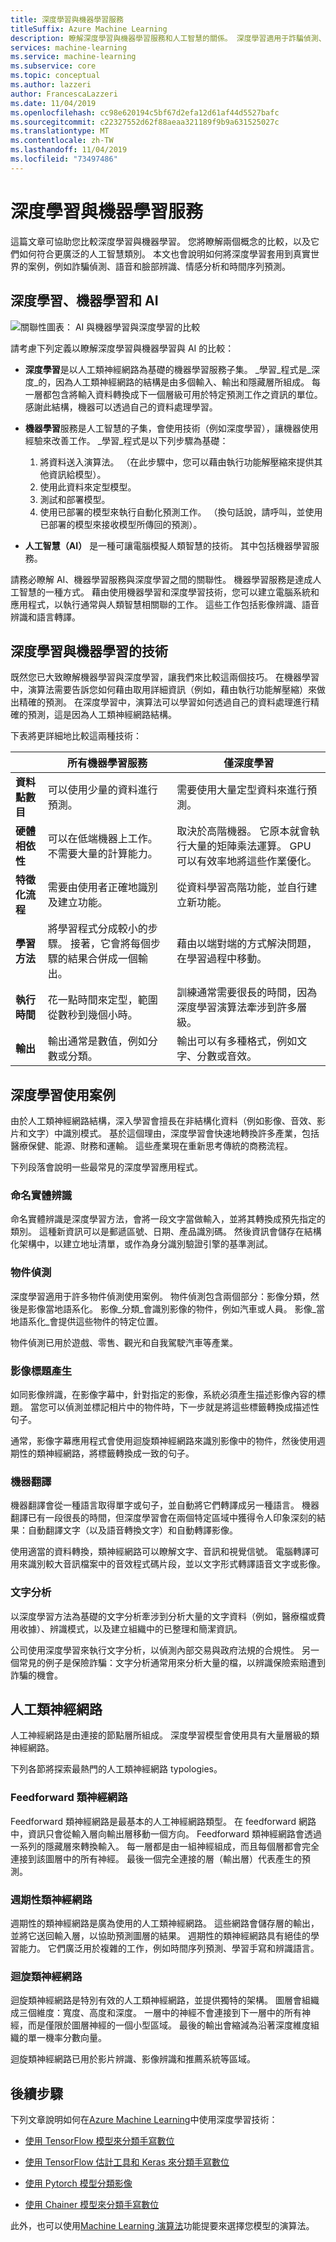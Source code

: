 ```yaml
---
title: 深度學習與機器學習服務
titleSuffix: Azure Machine Learning
description: 瞭解深度學習與機器學習服務和人工智慧的關係。 深度學習適用于詐騙偵測、語音 & 臉部辨識、情感分析和時間序列預測等案例。
services: machine-learning
ms.service: machine-learning
ms.subservice: core
ms.topic: conceptual
ms.author: lazzeri
author: FrancescaLazzeri
ms.date: 11/04/2019
ms.openlocfilehash: cc98e620194c5bf67d2efa12d61af44d5527bafc
ms.sourcegitcommit: c22327552d62f88aeaa321189f9b9a631525027c
ms.translationtype: MT
ms.contentlocale: zh-TW
ms.lasthandoff: 11/04/2019
ms.locfileid: "73497486"
---
```

# <a name="deep-learning-vs-machine-learning"></a>深度學習與機器學習服務

這篇文章可協助您比較深度學習與機器學習。 您將瞭解兩個概念的比較，以及它們如何符合更廣泛的人工智慧類別。 本文也會說明如何將深度學習套用到真實世界的案例，例如詐騙偵測、語音和臉部辨識、情感分析和時間序列預測。

## <a name="deep-learning-machine-learning-and-ai"></a>深度學習、機器學習和 AI

![關聯性圖表： AI 與機器學習與深度學習的比較](./media/concept-deep-learning-vs-machine-learning/ai-vs-machine-learning-vs-deep-learning.png)

請考慮下列定義以瞭解深度學習與機器學習與 AI 的比較：

- **深度學習**是以人工類神經網路為基礎的機器學習服務子集。 _學習_程式是_深度_的，因為人工類神經網路的結構是由多個輸入、輸出和隱藏層所組成。 每一層都包含將輸入資料轉換成下一個層級可用於特定預測工作之資訊的單位。 感謝此結構，機器可以透過自己的資料處理學習。

- **機器學習**服務是人工智慧的子集，會使用技術（例如深度學習），讓機器使用經驗來改善工作。 _學習_程式是以下列步驟為基礎：

   1. 將資料送入演算法。 （在此步驟中，您可以藉由執行功能解壓縮來提供其他資訊給模型）。
   1. 使用此資料來定型模型。
   1. 測試和部署模型。
   1. 使用已部署的模型來執行自動化預測工作。 （換句話說，請呼叫，並使用已部署的模型來接收模型所傳回的預測）。

- **人工智慧（AI）** 是一種可讓電腦模擬人類智慧的技術。 其中包括機器學習服務。 
 
請務必瞭解 AI、機器學習服務與深度學習之間的關聯性。 機器學習服務是達成人工智慧的一種方式。 藉由使用機器學習和深度學習技術，您可以建立電腦系統和應用程式，以執行通常與人類智慧相關聯的工作。 這些工作包括影像辨識、語音辨識和語言轉譯。

## <a name="techniques-of-deep-learning-vs-machine-learning"></a>深度學習與機器學習的技術 

既然您已大致瞭解機器學習與深度學習，讓我們來比較這兩個技巧。 在機器學習中，演算法需要告訴您如何藉由取用詳細資訊（例如，藉由執行功能解壓縮）來做出精確的預測。 在深度學習中，演算法可以學習如何透過自己的資料處理進行精確的預測，這是因為人工類神經網路結構。

下表將更詳細地比較這兩種技術：

| |所有機器學習服務 |僅深度學習|
|---|---|---|
|  **資料點數目** | 可以使用少量的資料進行預測。 | 需要使用大量定型資料來進行預測。 |
|  **硬體相依性** | 可以在低端機器上工作。 不需要大量的計算能力。 | 取決於高階機器。 它原本就會執行大量的矩陣乘法運算。 GPU 可以有效率地將這些作業優化。 |
|  **特徵化流程** | 需要由使用者正確地識別及建立功能。 | 從資料學習高階功能，並自行建立新功能。 |
|  **學習方法** | 將學習程式分成較小的步驟。 接著，它會將每個步驟的結果合併成一個輸出。 | 藉由以端對端的方式解決問題，在學習過程中移動。 |
|  **執行時間** | 花一點時間來定型，範圍從數秒到幾個小時。 | 訓練通常需要很長的時間，因為深度學習演算法牽涉到許多層級。 |
|  **輸出** | 輸出通常是數值，例如分數或分類。 | 輸出可以有多種格式，例如文字、分數或音效。 |

## <a name="deep-learning-use-cases"></a>深度學習使用案例

由於人工類神經網路結構，深入學習會擅長在非結構化資料（例如影像、音效、影片和文字）中識別模式。 基於這個理由，深度學習會快速地轉換許多產業，包括醫療保健、能源、財務和運輸。 這些產業現在重新思考傳統的商務流程。 

下列段落會說明一些最常見的深度學習應用程式。

### <a name="named-entity-recognition"></a>命名實體辨識

命名實體辨識是深度學習方法，會將一段文字當做輸入，並將其轉換成預先指定的類別。 這種新資訊可以是郵遞區號、日期、產品識別碼。 然後資訊會儲存在結構化架構中，以建立地址清單，或作為身分識別驗證引擎的基準測試。

### <a name="object-detection"></a>物件偵測

深度學習適用于許多物件偵測使用案例。 物件偵測包含兩個部分：影像分類，然後是影像當地語系化。 影像_分類_會識別影像的物件，例如汽車或人員。 影像_當地語系化_會提供這些物件的特定位置。 

物件偵測已用於遊戲、零售、觀光和自我駕駛汽車等產業。

### <a name="image-caption-generation"></a>影像標題產生

如同影像辨識，在影像字幕中，針對指定的影像，系統必須產生描述影像內容的標題。 當您可以偵測並標記相片中的物件時，下一步就是將這些標籤轉換成描述性句子。 

通常，影像字幕應用程式會使用迴旋類神經網路來識別影像中的物件，然後使用週期性的類神經網路，將標籤轉換成一致的句子。

### <a name="machine-translation"></a>機器翻譯

機器翻譯會從一種語言取得單字或句子，並自動將它們轉譯成另一種語言。 機器翻譯已有一段很長的時間，但深度學習會在兩個特定區域中獲得令人印象深刻的結果：自動翻譯文字（以及語音轉換文字）和自動轉譯影像。

使用適當的資料轉換，類神經網路可以瞭解文字、音訊和視覺信號。 電腦轉譯可用來識別較大音訊檔案中的音效程式碼片段，並以文字形式轉譯語音文字或影像。

### <a name="text-analytics"></a>文字分析

以深度學習方法為基礎的文字分析牽涉到分析大量的文字資料（例如，醫療檔或費用收據）、辨識模式，以及建立組織中的已整理和簡潔資訊。

公司使用深度學習來執行文字分析，以偵測內部交易與政府法規的合規性。 另一個常見的例子是保險詐騙：文字分析通常用來分析大量的檔，以辨識保險索賠遭到詐騙的機會。 

## <a name="artificial-neural-networks"></a>人工類神經網路

人工神經網路是由連接的節點層所組成。 深度學習模型會使用具有大量層級的類神經網路。 

下列各節將探索最熱門的人工類神經網路 typologies。

### <a name="feedforward-neural-network"></a>Feedforward 類神經網路

Feedforward 類神經網路是最基本的人工神經網路類型。 在 feedforward 網路中，資訊只會從輸入層向輸出層移動一個方向。 Feedforward 類神經網路會透過一系列的隱藏層來轉換輸入。 每一層都是由一組神經組成，而且每個層都會完全連接到該圖層中的所有神經。 最後一個完全連接的層（輸出層）代表產生的預測。

### <a name="recurrent-neural-network"></a>週期性類神經網路

週期性的類神經網路是廣為使用的人工類神經網路。 這些網路會儲存層的輸出，並將它送回輸入層，以協助預測圖層的結果。 週期性的類神經網路具有絕佳的學習能力。 它們廣泛用於複雜的工作，例如時間序列預測、學習手寫和辨識語言。

### <a name="convolutional-neural-networks"></a>迴旋類神經網路

迴旋類神經網路是特別有效的人工類神經網路，並提供獨特的架構。 圖層會組織成三個維度：寬度、高度和深度。 一層中的神經不會連接到下一層中的所有神經，而是僅限於圖層神經的一個小型區域。 最後的輸出會縮減為沿著深度維度組織的單一機率分數向量。 

迴旋類神經網路已用於影片辨識、影像辨識和推薦系統等區域。

## <a name="next-steps"></a>後續步驟

下列文章說明如何在[Azure Machine Learning](https://docs.microsoft.com/azure/machine-learning/service/?WT.mc_id=docs-article-lazzeri)中使用深度學習技術：

- [使用 TensorFlow 模型來分類手寫數位](https://docs.microsoft.com/azure/machine-learning/service/how-to-train-tensorflow?WT.mc_id=docs-article-lazzeri)

- [使用 TensorFlow 估計工具和 Keras 來分類手寫數位](https://docs.microsoft.com/azure/machine-learning/service/how-to-train-keras?WT.mc_id=docs-article-lazzeri)

- [使用 Pytorch 模型分類影像](https://docs.microsoft.com/azure/machine-learning/service/how-to-train-pytorch?WT.mc_id=docs-article-lazzeri)

- [使用 Chainer 模型來分類手寫數位](https://docs.microsoft.com/azure/machine-learning/service/how-to-train-chainer?WT.mc_id=docs-article-lazzeri)

此外，也可以使用[Machine Learning 演算法](../algorithm-cheat-sheet.md)功能提要來選擇您模型的演算法。

